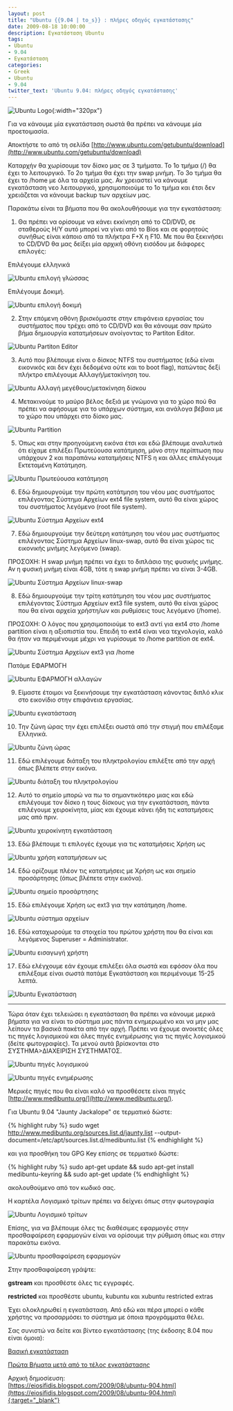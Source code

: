 ```yaml
---
layout: post
title: "Ubuntu {{9.04 | to_s}} : πλήρες οδηγός εγκατάστασης"
date: 2009-08-18 10:00:00
description: Εγκατάσταση Ubuntu
tags:
- Ubuntu
- 9.04
- Εγκατάσταση
categories:
- Greek
- Ubuntu
- 9.04
twitter_text: 'Ubuntu 9.04: πλήρες οδηγός εγκατάστασης'
---
```


![Ubuntu Logo](/post_images/ubuntu/Ubuntu-Logo.png "Ubuntu Logo"){:width="320px"}

Για να κάνουμε μία εγκατάσταση σωστά θα πρέπει να κάνουμε μία προετοιμασία.

Αποκτήστε το από τη σελίδα [http://www.ubuntu.com/getubuntu/download](http://www.ubuntu.com/getubuntu/download)

Καταρχήν θα χωρίσουμε τον δίσκο μας σε 3 τμήματα. Το 1ο τμήμα (/) θα έχει το λειτουργικό. Το 2ο τμήμα θα έχει την swap μνήμη. Το 3ο τμήμα θα έχει το /home με όλα τα αρχεία μας. Αν χρειαστεί να κάνουμε εγκατάσταση νεο λειτουργικό, χρησιμοποιούμε το 1ο τμήμα και έτσι δεν χρειάζεται να κάνουμε backup των αρχείων μας.

Παρακάτω είναι τα βήματα που θα ακολουθήσουμε για την εγκατάσταση:

1. Θα πρέπει να ορίσουμε να κάνει εκκίνηση από το CD/DVD, σε σταθερούς Η/Υ αυτό μπορεί να γίνει από το Bios και σε φορητούς συνήθως είναι κάποιο από τα πλήκτρα F+X η F10. Με που θα ξεκινήσει το CD/DVD θα μας δείξει μία αρχική οθόνη εισόδου με διάφορες επιλογές:

Επιλέγουμε ελληνικά

![Ubuntu επιλογή γλώσσας](/post_images/ubuntu/904/1.jpg "Ubuntu επιλογή γλώσσας")


Επιλέγουμε Δοκιμή.

![Ubuntu επιλογή δοκιμή](/post_images/ubuntu/904/2.jpg "Ubuntu επιλογή δοκιμή")
 

2. Στην επόμενη οθόνη βρισκόμαστε στην επιφάνεια εργασίας του συστήματος που τρέχει από το CD/DVD και θα κάνουμε σαν πρώτο βήμα δημιουργία κατατμήσεων ανοίγοντας το Partiton Editor.

![Ubuntu Partiton Editor](/post_images/ubuntu/904/3.jpg "Ubuntu Partiton Editor")

3. Αυτό που βλέπουμε είναι ο δίσκος NTFS του συστήματος (εδώ είναι εικονικός και δεν έχει δεδομένα ούτε και το boot flag), πατώντας δεξί πλήκτρο επιλέγουμε Αλλαγή/μετακίνηση του.

![Ubuntu Αλλαγή μεγέθους/μετακίνηση δίσκου](/post_images/ubuntu/904/4.jpg "Ubuntu Αλλαγή μεγέθους/μετακίνηση δίσκου")

4. Μετακινούμε το μαύρο βέλος δεξιά με γνώμονα για το χώρο πού θα πρέπει να αφήσουμε για το υπάρχων σύστημα, και ανάλογα βέβαια με το χώρο που υπάρχει στο δίσκο μας.

![Ubuntu Partition](/post_images/ubuntu/904/5.jpg "Ubuntu Partition")

5. Όπως και στην προηγούμενη εικόνα έτσι και εδώ βλέπουμε αναλυτικά ότι είχαμε επιλέξει Πρωτεύουσα κατάτμηση, μόνο στην περίπτωση που υπάρχουν 2 και παραπάνω κατατμήσεις NTFS η και άλλες επιλέγουμε Εκτεταμένη Κατάτμηση.

![Ubuntu Πρωτεύουσα κατάτμηση](/post_images/ubuntu/904/6.jpg "Ubuntu Πρωτεύουσα κατάτμηση")

6. Εδώ δημιουργούμε την πρώτη κατάτμηση του νέου μας συστήματος επιλέγοντας Σύστημα Αρχείων ext4 file system, αυτό θα είναι χώρος του συστήματος λεγόμενο (root file system).

![Ubuntu Σύστημα Αρχείων ext4](/post_images/ubuntu/904/7.jpg "Ubuntu Σύστημα Αρχείων ext4")

7. Εδώ δημιουργούμε την δεύτερη κατάτμηση του νέου μας συστήματος επιλέγοντας Σύστημα Αρχείων linux-swap, αυτό θα είναι χώρος τις εικονικής μνήμης λεγόμενο (swap).

ΠΡΟΣΟΧΗ: H swap μνήμη πρέπει να έχει το διπλάσιο της φυσικής μνήμης. Αν η φυσική μνήμη είναι 4GB, τότε η swap μνήμη πρέπει να είναι 3-4GB.

![Ubuntu Σύστημα Αρχείων linux-swap](/post_images/ubuntu/904/8.jpg "Ubuntu Σύστημα Αρχείων linux-swap")

8. Εδώ δημιουργούμε την τρίτη κατάτμηση του νέου μας συστήματος επιλέγοντας Σύστημα Αρχείων ext3 file system, αυτό θα είναι χώρος που θα είναι αρχεία χρήστη/ων και ρυθμίσεις τους λεγόμενο (/home).

ΠΡΟΣΟΧΗ: Ο λόγος που χρησιμοποιούμε το ext3 αντί για ext4 στο /home partition είναι η αξιοπιστία του. Επειδή το ext4 είναι νεα τεχνολογία, καλό θα ήταν να περιμένουμε μέχρι να γυρίσουμε το /home partition σε ext4.

![Ubuntu Σύστημα Αρχείων ext3 για /home](/post_images/ubuntu/904/9.jpg "Ubuntu Σύστημα Αρχείων ext3 για /home")

Πατάμε ΕΦΑΡΜΟΓΗ

![Ubuntu ΕΦΑΡΜΟΓΗ αλλαγών](/post_images/ubuntu/904/10.jpg "Ubuntu ΕΦΑΡΜΟΓΗ αλλαγών")

9. Είμαστε έτοιμοι να ξεκινήσουμε την εγκατάσταση κάνοντας διπλό κλικ στο εικονίδιο στην επιφάνεια εργασίας.

![Ubuntu εγκατάσταση](/post_images/ubuntu/904/11.jpg "Ubuntu εγκατάσταση")

10. Την ζώνη ώρας την έχει επιλέξει σωστά από την στιγμή που επιλέξαμε Ελληνικά.

![Ubuntu ζώνη ώρας](/post_images/ubuntu/904/12.jpg "Ubuntu ζώνη ώρας")

11. Εδώ επιλέγουμε διάταξη του πληκτρολογίου επιλέξτε από την αρχή όπως βλέπετε στην εικόνα.

![Ubuntu διάταξη του πληκτρολογίου](/post_images/ubuntu/904/13.jpg "Ubuntu διάταξη του πληκτρολογίου")

12. Αυτό το σημείο μπορώ να πω το σημαντικότερο μιας και εδώ επιλέγουμε τον δίσκο η τους δίσκους για την εγκατάσταση, πάντα επιλέγουμε χειροκίνητα, μίας και έχουμε κάνει ήδη τις κατατμήσεις μας από πριν.

![Ubuntu χειροκίνητη εγκατάσταση](/post_images/ubuntu/904/14.jpg "Ubuntu χειροκίνητη εγκατάσταση")

13. Εδώ βλέπουμε τι επιλογές έχουμε για τις κατατμήσεις Χρήση ως

![Ubuntu χρήση κατατμήσεων ως](/post_images/ubuntu/904/15.jpg "Ubuntu χρήση κατατμήσεων ως")

14. Εδώ ορίζουμε πλέον τις κατατμήσεις με Χρήση ως και σημείο προσάρτησης (όπως βλέπετε στην εικόνα).

![Ubuntu σημείο προσάρτησης](/post_images/ubuntu/904/16.jpg "Ubuntu σημείο προσάρτησης")

15. Εδώ επιλέγουμε Χρήση ως ext3 για την κατάτμηση /home.

![Ubuntu σύστημα αρχείων](/post_images/ubuntu/904/17.jpg "Ubuntu σύστημα αρχείων")

16. Εδώ καταχωρούμε τα στοιχεία του πρώτου χρήστη που θα είναι και λεγόμενος Superuser = Administrator.

![Ubuntu εισαγωγή χρήστη](/post_images/ubuntu/904/18.jpg "Ubuntu εισαγωγή χρήστη")

17. Εδώ ελέγχουμε εάν έχουμε επιλέξει όλα σωστά και εφόσον όλα που επιλέξαμε είναι σωστά πατάμε Εγκατάσταση και περιμένουμε 15-25 λεπτά.

![Ubuntu Εγκατάσταση](/post_images/ubuntu/904/19.jpg "Ubuntu Εγκατάσταση")

*************************************************************************************************************************************

Τώρα όταν έχει τελειώσει η εγκατάσταση θα πρέπει να κάνουμε μερικά βήματα για να είναι το σύστημα μας πάντα ενημερωμένο και να μην μας λείπουν τα βασικά πακέτα από την αρχή. Πρέπει να έχουμε ανοικτές όλες τις πηγές λογισμικού και όλες πηγές ενημέρωσης για τις πηγές λογισμικού (δείτε φωτογραφίες). Τα μενού αυτά βρίσκονται στο ΣΥΣΤΗΜΑ>ΔΙΑΧΕΙΡΙΣΗ ΣΥΣΤΗΜΑΤΟΣ.

![Ubuntu πηγές λογισμικού](/post_images/ubuntu/904/20.jpg "Ubuntu πηγές λογισμικού")

![Ubuntu πηγές ενημέρωσης](/post_images/ubuntu/904/21.jpg "Ubuntu πηγές ενημέρωσης")

Μερικές πηγές που θα είναι καλό να προσθέσετε είναι πηγές [http://www.medibuntu.org/](http://www.medibuntu.org/).

Για Ubuntu 9.04 "Jaunty Jackalope" σε τερματικό δώστε:

{% highlight ruby %}
sudo wget http://www.medibuntu.org/sources.list.d/jaunty.list --output-document=/etc/apt/sources.list.d/medibuntu.list
{% endhighlight %}

και για προσθήκη του GPG Key επίσης σε τερματικό δώστε:

{% highlight ruby %}
sudo apt-get update && sudo apt-get install medibuntu-keyring && sudo apt-get update
{% endhighlight %}

ακολουθούμενο από τον κωδικό σας.

Η καρτέλα Λογισμικό τρίτων πρέπει να δείχνει όπως στην φωτογραφία

![Ubuntu Λογισμικό τρίτων](/post_images/ubuntu/904/22.jpg "Ubuntu Λογισμικό τρίτων")

Επίσης, για να βλέπουμε όλες τις διαθέσιμες εφαρμογές στην προσθαφαίρεση εφαρμογών είναι να ορίσουμε την ρύθμιση όπως και στην παρακάτω εικόνα.

![Ubuntu προσθαφαίρεση εφαρμογών](/post_images/ubuntu/904/23.jpg "Ubuntu προσθαφαίρεση εφαρμογών")

Στην προσθαφαίρεση γράψτε:

**gstream** και προσθέστε όλες τις εγγραφές.

**restricted** και προσθέστε ubuntu, kubuntu και xubuntu restricted extras

Έχει ολοκληρωθεί η εγκατάσταση. Από εδώ και πέρα μπορεί ο κάθε χρήστης να προσαρμόσει το σύστημα με όποια προγράμματα θέλει.

Σας συνιστώ να δείτε και βίντεο εγκατάστασης (της έκδοσης 8.04 που είναι όμοια):

[Βασική εγκατάσταση](http://econlab.uom.gr/econlab/ubuntu/video/ubuntu8.04.setup.ogg)

[Πρώτα Βήματα μετά από το τέλος εγκατάστασης](http://econlab.uom.gr/econlab/ubuntu/video/ubuntu8.04first-steps.ogg)

Αρχική δημοσίευση:  
[https://eiosifidis.blogspot.com/2009/08/ubuntu-904.html](https://eiosifidis.blogspot.com/2009/08/ubuntu-904.html){:target="_blank"}
